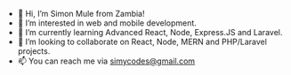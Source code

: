 - 👋 Hi, I’m Simon Mule from Zambia!
- 👀 I’m interested in web and mobile development.
- 🌱 I’m currently learning Advanced React, Node, Express.JS and Laravel.
- 💞️ I’m looking to collaborate on React, Node, MERN and PHP/Laravel projects.
- 📫 You can reach me via simycodes@gmail.com

<!---
simycodes/simycodes is a ✨ special ✨ repository because its `README.md` (this file) appears on your GitHub profile.
You can click the Preview link to take a look at your changes.
--->
